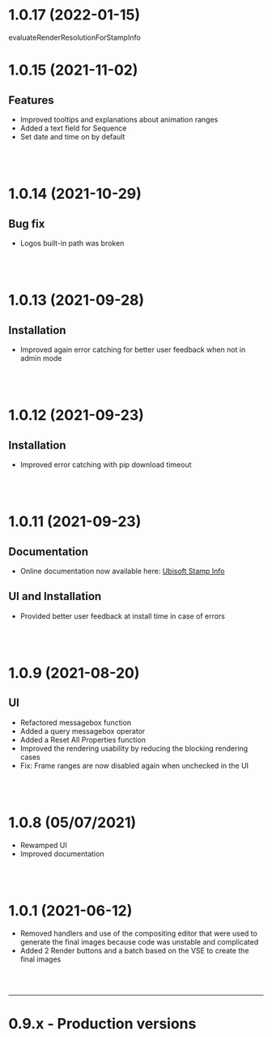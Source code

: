 
# 1.0.17 (2022-01-15)
evaluateRenderResolutionForStampInfo

# 1.0.15 (2021-11-02)

## Features

- Improved tooltips and explanations about animation ranges
- Added a text field for Sequence
- Set date and time on by default

<br><br>

# 1.0.14 (2021-10-29)

## Bug fix

- Logos built-in path was broken


<br><br>

# 1.0.13 (2021-09-28)

## Installation

- Improved again error catching for better user feedback when not in admin mode


<br><br>

# 1.0.12 (2021-09-23)

## Installation

- Improved error catching with pip download timeout


<br><br>

# 1.0.11 (2021-09-23)

## Documentation

- Online documentation now available here: [Ubisoft Stamp Info](https://ubisoft-stampinfo.readthedocs.io/)

## UI and Installation

- Provided better user feedback at install time in case of errors


<br><br>

# 1.0.9 (2021-08-20)

## UI

- Refactored messagebox function
- Added a query messagebox operator
- Added a Reset All Properties function
- Improved the rendering usability by reducing the blocking rendering cases
- Fix: Frame ranges are now disabled again when unchecked in the UI


<br><br>

# 1.0.8 (05/07/2021)

- Rewamped UI
- Improved documentation


<br><br>

# 1.0.1 (2021-06-12)

- Removed handlers and use of the compositing editor that were used to generate the final images
because code was unstable and complicated
- Added 2 Render buttons and a batch based on the VSE to create the final images


<br><br>

--------

# 0.9.x - Production versions

